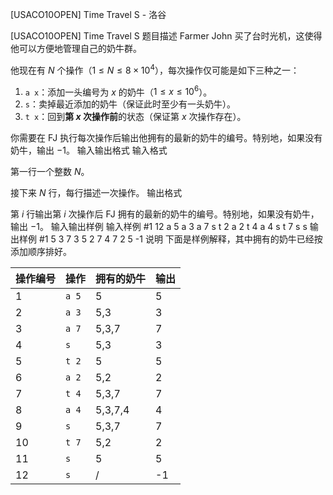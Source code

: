 



[USACO10OPEN] Time Travel S - 洛谷














[USACO10OPEN] Time Travel S
题目描述
Farmer John 买了台时光机，这使得他可以方便地管理自己的奶牛群。

他现在有 $N$ 个操作（$1 \leq N \leq 8 \times 10^4$），每次操作仅可能是如下三种之一：

1. `a x`：添加一头编号为 $x$ 的奶牛（$1 \leq x \leq 10^6$）。
2. `s`：卖掉最近添加的奶牛（保证此时至少有一头奶牛）。
3. `t x`：回到**第 $x$ 次操作前**的状态（保证第 $x$ 次操作存在）。

你需要在 FJ 执行每次操作后输出他拥有的最新的奶牛的编号。特别地，如果没有奶牛，输出 $-1$。
输入输出格式
输入格式

第一行一个整数 $N$。

接下来 $N$ 行，每行描述一次操作。
输出格式

第 $i$ 行输出第 $i$ 次操作后 FJ 拥有的最新的奶牛的编号。特别地，如果没有奶牛，输出 $-1$。
输入输出样例
输入样例 #1
12
a 5
a 3
a 7
s
t 2
a 2
t 4
a 4
s
t 7
s
s
输出样例 #1
5
3
7
3
5
2
7
4
7
2
5
-1
说明
下面是样例解释，其中拥有的奶牛已经按添加顺序排好。

| 操作编号 | 操作  | 拥有的奶牛 | 输出 |
| -------- | ----- | ---------- | ---- |
| 1        | `a 5` | 5          | 5    |
| 2        | `a 3` | 5,3        | 3    |
| 3        | `a 7` | 5,3,7      | 7    |
| 4        | `s`   | 5,3        | 3    |
| 5        | `t 2` | 5          | 5    |
| 6        | `a 2` | 5,2        | 2    |
| 7        | `t 4` | 5,3,7      | 7    |
| 8        | `a 4` | 5,3,7,4    | 4    |
| 9        | `s`   | 5,3,7      | 7    |
| 10       | `t 7` | 5,2        | 2    |
| 11       | `s`   | 5          | 5    |
| 12       | `s`   | /          | -1   |






